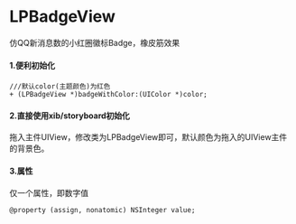 # LPBadgeView
仿QQ新消息数的小红圈徽标Badge，橡皮筋效果

#### 1.便利初始化

    ///默认color(主题颜色)为红色
    + (LPBadgeView *)badgeWithColor:(UIColor *)color;

#### 2.直接使用xib/storyboard初始化
拖入主件UIView，修改类为LPBadgeView即可，默认颜色为拖入的UIView主件的背景色。

#### 3.属性
仅一个属性，即数字值

    @property (assign, nonatomic) NSInteger value;

